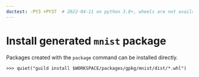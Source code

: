 ```yaml
---
doctest: -PY3 +PY37  # 2022-04-11 on python 3.8+, wheels are not available for h5py<3, so we fail to build. These tests can't currently pass on python 3.8+
---
```


# Install generated `mnist` package

Packages created with the `package` command can be installed directly.

    >>> quiet("guild install $WORKSPACE/packages/gpkg/mnist/dist/*.whl")
